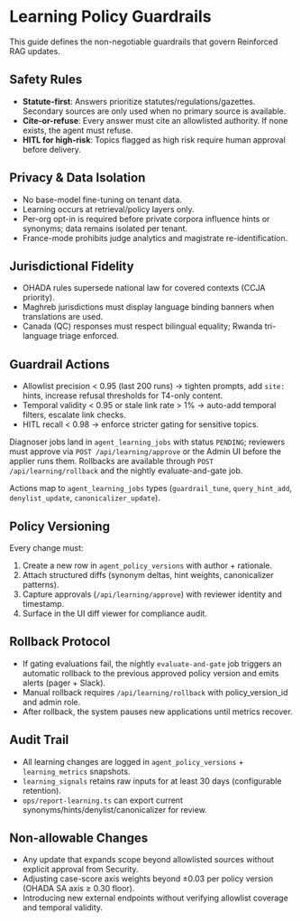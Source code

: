 # Learning Policy Guardrails

This guide defines the non-negotiable guardrails that govern Reinforced RAG updates.

## Safety Rules

- **Statute-first**: Answers prioritize statutes/regulations/gazettes. Secondary sources are only
  used when no primary source is available.
- **Cite-or-refuse**: Every answer must cite an allowlisted authority. If none exists, the agent must
  refuse.
- **HITL for high-risk**: Topics flagged as high risk require human approval before delivery.

## Privacy & Data Isolation

- No base-model fine-tuning on tenant data.
- Learning occurs at retrieval/policy layers only.
- Per-org opt-in is required before private corpora influence hints or synonyms; data remains isolated
  per tenant.
- France-mode prohibits judge analytics and magistrate re-identification.

## Jurisdictional Fidelity

- OHADA rules supersede national law for covered contexts (CCJA priority).
- Maghreb jurisdictions must display language binding banners when translations are used.
- Canada (QC) responses must respect bilingual equality; Rwanda tri-language triage enforced.

## Guardrail Actions

- Allowlist precision < 0.95 (last 200 runs) → tighten prompts, add `site:` hints, increase refusal
  thresholds for T4-only content.
- Temporal validity < 0.95 or stale link rate > 1% → auto-add temporal filters, escalate link checks.
- HITL recall < 0.98 → enforce stricter gating for sensitive topics.

Diagnoser jobs land in `agent_learning_jobs` with status `PENDING`; reviewers must approve via
`POST /api/learning/approve` or the Admin UI before the applier runs them. Rollbacks are available through
`POST /api/learning/rollback` and the nightly evaluate-and-gate job.

Actions map to `agent_learning_jobs` types (`guardrail_tune`, `query_hint_add`, `denylist_update`,
`canonicalizer_update`).

## Policy Versioning

Every change must:

1. Create a new row in `agent_policy_versions` with author + rationale.
2. Attach structured diffs (synonym deltas, hint weights, canonicalizer patterns).
3. Capture approvals (`/api/learning/approve`) with reviewer identity and timestamp.
4. Surface in the UI diff viewer for compliance audit.

## Rollback Protocol

- If gating evaluations fail, the nightly `evaluate-and-gate` job triggers an automatic rollback to
  the previous approved policy version and emits alerts (pager + Slack).
- Manual rollback requires `/api/learning/rollback` with policy_version_id and admin role.
- After rollback, the system pauses new applications until metrics recover.

## Audit Trail

- All learning changes are logged in `agent_policy_versions` + `learning_metrics` snapshots.
- `learning_signals` retains raw inputs for at least 30 days (configurable retention).
- `ops/report-learning.ts` can export current synonyms/hints/denylist/canonicalizer for review.

## Non-allowable Changes

- Any update that expands scope beyond allowlisted sources without explicit approval from Security.
- Adjusting case-score axis weights beyond ±0.03 per policy version (OHADA SA axis ≥ 0.30 floor).
- Introducing new external endpoints without verifying allowlist coverage and temporal validity.
